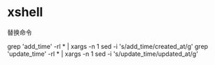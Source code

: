 # xshell
替换命令

grep 'add_time' -rl * | xargs -n 1 sed -i 's/add_time/created_at/g'
 grep 'update_time' -rl * | xargs -n 1 sed -i 's/update_time/updated_at/g'

